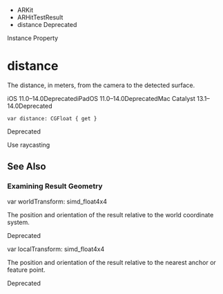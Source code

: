 

- ARKit
- ARHitTestResult
-  distance Deprecated

Instance Property

# distance

The distance, in meters, from the camera to the detected surface.

iOS 11.0–14.0DeprecatediPadOS 11.0–14.0DeprecatedMac Catalyst 13.1–14.0Deprecated

``` source
var distance: CGFloat { get }
```

Deprecated

Use raycasting

## See Also

### Examining Result Geometry

var worldTransform: simd_float4x4

The position and orientation of the result relative to the world coordinate system.

Deprecated

var localTransform: simd_float4x4

The position and orientation of the result relative to the nearest anchor or feature point.

Deprecated

